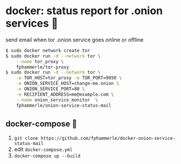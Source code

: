 # docker: status report for .onion services 🐳

send email when tor .onion service goes online or offline

[//]: # (TODO repo: https://github.com/fphammerle/docker-onion-service-status-mail)

[//]: # (TODO docker hub: https://hub.docker.com/r/fphammerle/onion-service-status-mail)

[//]: # (TODO signed tags: https://github.com/fphammerle/docker-onion-service-status-mail/tags)

```sh
$ sudo docker network create tor
$ sudo docker run -d --network tor \
    --name tor_proxy \
    fphammerle/tor-proxy
$ sudo docker run -d --network tor \
    -e TOR_HOST=tor_proxy -e TOR_PORT=9050 \
    -e ONION_SERVICE_HOST=change-me.onion \
    -e ONION_SERVICE_PORT=80 \
    -e RECIPIENT_ADDRESS=me@example.com \
    --name onion_service_monitor  \
    fphammerle/onion-service-status-mail
```

## docker-compose 🐙

1. `git clone https://github.com/fphammerle/docker-onion-service-status-mail`
2. edit `docker-compose.yml`
3. `docker-compose up --build`

